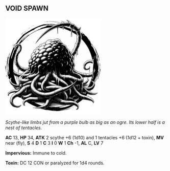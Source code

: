 ## VOID SPAWN

![](images/void-spawn.webp)

_Scythe-like limbs jut from a purple bulb as big as an ogre. Its lower half is a nest of tentacles._

**AC** 13, **HP** 34, **ATK** 2 scythe +6 (1d10) and 1 tentacles +6 (1d12 + toxin), **MV** near (fly), **S** 4 **D** 1 **C** 3 **I** 0 **W** 1 **Ch** -1, **AL** C, **LV** 7

**Impervious:** Immune to cold.

**Toxin:** DC 12 CON or paralyzed for 1d4 rounds.

